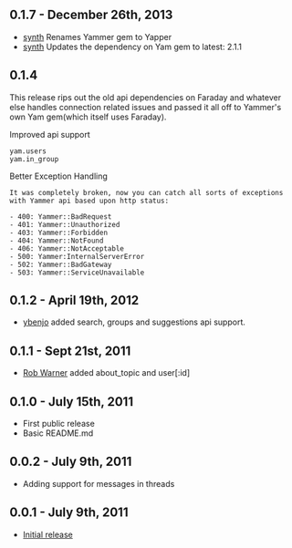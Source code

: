 0.1.7 - December 26th, 2013
----------------

* [synth](https://github.com/synth) Renames Yammer gem to Yapper
* [synth](https://github.com/synth) Updates the dependency on Yam gem to latest: 2.1.1

0.1.4
----------------

This release rips out the old api dependencies on Faraday and whatever else handles connection related issues and passed it all off to Yammer's own Yam gem(which itself uses Faraday).

Improved api support

    yam.users
    yam.in_group  

Better Exception Handling

    It was completely broken, now you can catch all sorts of exceptions with Yammer api based upon http status:
    
    - 400: Yammer::BadRequest
    - 401: Yammer::Unauthorized
    - 403: Yammer::Forbidden
    - 404: Yammer::NotFound
    - 406: Yammer::NotAcceptable
    - 500: Yammer:InternalServerError
    - 502: Yammer::BadGateway
    - 503: Yammer::ServiceUnavailable
    
0.1.2 - April 19th, 2012
-------------------------
* [ybenjo](https://github.com/ybenjo) added search, groups and suggestions api support.

0.1.1 - Sept 21st, 2011
-------------------------
* [Rob Warner](https://github.com/hoop33) added about_topic and user[:id]

0.1.0 - July 15th, 2011
-------------------------
* First public release
* Basic README.md

0.0.2 - July 9th, 2011
-------------------------
* Adding support for messages in threads

0.0.1 - July 9th, 2011
-------------------------
* [Initial release](http://github.com/roadly/yammer)